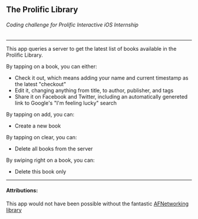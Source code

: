## The Prolific Library
###### Coding challenge for Prolific Interactive iOS Internship

---

This app queries a server to get the latest list of books available in the Prolific Library. 

By tapping on a book, you can either:

* Check it out, which means adding your name and current timestamp as the latest "checkout"
* Edit it, changing anything from title, to author, publisher, and tags
* Share it on Facebook and Twitter, including an automatically genereted link to Google's "I'm feeling lucky" search

By tapping on add, you can:

* Create a new book

By tapping on clear, you can:

* Delete all books from the server

By swiping right on a book, you can:

* Delete this book only

---

#### Attributions:

This app would not have been possible without the fantastic [AFNetworking library](https://github.com/AFNetworking/AFNetworking)
